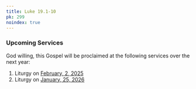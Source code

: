 ```yaml
---
title: Luke 19.1-10
pk: 299
noindex: true
---
```


### Upcoming Services

God willing, this Gospel will be proclaimed at the following services over the next year:


1. Liturgy on [February,  2, 2025](https://orthocal.info/readings/gregorian/2025/02/02/)
1. Liturgy on [January, 25, 2026](https://orthocal.info/readings/gregorian/2026/01/25/)
